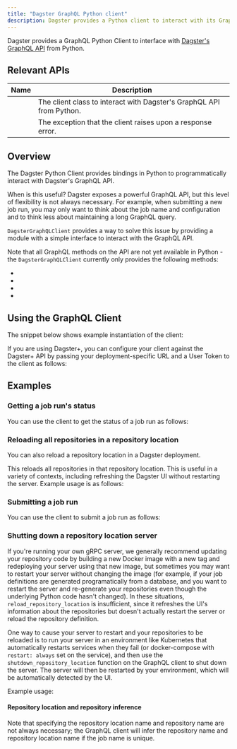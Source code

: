 ```yaml
---
title: "Dagster GraphQL Python client"
description: Dagster provides a Python client to interact with its GraphQL API
---
```


Dagster provides a GraphQL Python Client to interface with [Dagster's GraphQL API](index.md) from Python.

## Relevant APIs

| Name                                                                    | Description                                                          |
| ----------------------------------------------------------------------- | -------------------------------------------------------------------- |
| <PyObject section="libraries" module="dagster_graphql" object="DagsterGraphQLClient"/>      | The client class to interact with Dagster's GraphQL API from Python. |
| <PyObject section="libraries" module="dagster_graphql" object="DagsterGraphQLClientError"/> | The exception that the client raises upon a response error.          |

## Overview

The Dagster Python Client provides bindings in Python to programmatically interact with Dagster's GraphQL API.

When is this useful? Dagster exposes a powerful GraphQL API, but this level of flexibility is not always necessary. For example, when submitting a new job run, you may only want to think about the job name and configuration and to think less about maintaining a long GraphQL query.

`DagsterGraphQLClient` provides a way to solve this issue by providing a module with a simple interface to interact with the GraphQL API.

Note that all GraphQL methods on the API are not yet available in Python - the `DagsterGraphQLClient` currently only provides the following methods:

- <PyObject
  section="libraries"
  module="dagster_graphql"
  object="DagsterGraphQLClient"
  method="submit_job_execution"
  />
- <PyObject
  section="libraries"
  module="dagster_graphql"
  object="DagsterGraphQLClient"
  method="get_run_status"
  />
- <PyObject
  section="libraries"
  module="dagster_graphql"
  object="DagsterGraphQLClient"
  method="reload_repository_location"
  />
- <PyObject
  section="libraries"
  module="dagster_graphql"
  object="DagsterGraphQLClient"
  method="shutdown_repository_location"
  />

## Using the GraphQL Client

The snippet below shows example instantiation of the client:

<CodeExample path="docs_snippets/docs_snippets/concepts/webserver/graphql/client_example.py" startAfter="start_setup_marker" endBefore="end_setup_marker" />

If you are using Dagster+, you can configure your client against the Dagster+ API by passing your deployment-specific URL and a User Token to the client as follows:

<CodeExample path="docs_snippets/docs_snippets/concepts/webserver/graphql/client_example.py" startAfter="start_cloud_usage" endBefore="end_cloud_usage" />

## Examples

### Getting a job run's status

You can use the client to get the status of a job run as follows:

<CodeExample path="docs_snippets/docs_snippets/concepts/webserver/graphql/client_example.py" startAfter="start_run_status_marker" endBefore="end_run_status_marker" />

### Reloading all repositories in a repository location

You can also reload a repository location in a Dagster deployment.

This reloads all repositories in that repository location. This is useful in a variety of contexts, including refreshing the Dagster UI without restarting the server. Example usage is as follows:

<CodeExample path="docs_snippets/docs_snippets/concepts/webserver/graphql/client_example.py" startAfter="start_reload_repo_location_marker" endBefore="end_reload_repo_location_marker" />

### Submitting a job run

You can use the client to submit a job run as follows:

<CodeExample path="docs_snippets/docs_snippets/concepts/webserver/graphql/client_example.py" startAfter="start_submit_marker_default" endBefore="end_submit_marker_default" />

### Shutting down a repository location server

If you're running your own gRPC server, we generally recommend updating your repository code by building a new Docker image with a new tag and redeploying your server using that new image, but sometimes you may want to restart your server without changing the image (for example, if your job definitions are generated programatically from a database, and you want to restart the server and re-generate your repositories even though the underlying Python code hasn't changed). In these situations, `reload_repository_location` is insufficient, since it refreshes the UI's information about the repositories but doesn't actually restart the server or reload the repository definition.

One way to cause your server to restart and your repositories to be reloaded is to run your server in an environment like Kubernetes that automatically restarts services when they fail (or docker-compose with `restart: always` set on the service), and then use the `shutdown_repository_location` function on the GraphQL client to shut down the server. The server will then be restarted by your environment, which will be automatically detected by the UI.

Example usage:


<CodeExample path="docs_snippets/docs_snippets/concepts/webserver/graphql/client_example.py" startAfter="start_shutdown_repo_location_marker" endBefore="end_shutdown_repo_location_marker" />

#### Repository location and repository inference

Note that specifying the repository location name and repository name are not always necessary; the GraphQL client will infer the repository name and repository location name if the job name is unique.

<CodeExample path="docs_snippets/docs_snippets/concepts/webserver/graphql/client_example.py" startAfter="start_submit_marker_job_name_only" endBefore="end_submit_marker_job_name_only" />

